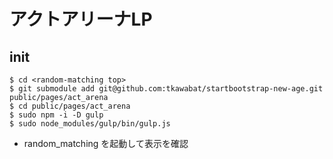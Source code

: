 # アクトアリーナLP

## init

```
$ cd <random-matching top>
$ git submodule add git@github.com:tkawabat/startbootstrap-new-age.git public/pages/act_arena
$ cd public/pages/act_arena
$ sudo npm -i -D gulp
$ sudo node_modules/gulp/bin/gulp.js
```

* random_matching を起動して表示を確認
